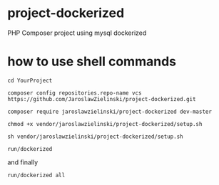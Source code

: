 # project-dockerized
PHP Composer project using mysql dockerized

# how to use shell commands
`cd YourProject`

`composer config repositories.repo-name vcs https://github.com/JaroslawZielinski/project-dockerized.git`

`composer require jaroslawzielinski/project-dockerized dev-master`

`chmod +x vendor/jaroslawzielinski/project-dockerized/setup.sh`

`sh vendor/jaroslawzielinski/project-dockerized/setup.sh`

`run/dockerized`

and finally

`run/dockerized all`

